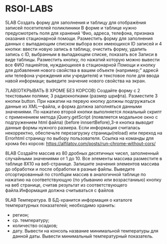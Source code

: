 # RSOI-LABS
5LAB
Создать форму для заполнения и таблицу для отображёния
записей посетителей поликлиники В форме и таблице нужно
предусмотреть поля для хранений ‘Фио, адреса, телефона,
признака оказания стационарной помощи. Разместить форму для
заполнения данных с выпадающим списком выбора всех
имеющихся ID записей и 4 кнопки: ввести новую запись в
таблицу, очистить форму, удалить запись с ID, выбранным в
выпадающем списке, показать все Записи в виде таблицы.
Разместить кнопку, по нажатий которую можно вывести все
ФИО пациейтов, нуждающихея в стационарной Помощи и кнопку
для добавления нового свойства в вашем объекте (например;”
адресй или телефона учреждения или учредителя) и текстовое
поле для ввода навой информаци; выведите значение нового
свойства на экран.

7LAB(ОТКРЫВАТЬ В ХРОМЕ БЕЗ КОРСОВ)
Создайте форму с 2 текстовыми полями; 3
радиокнопками (размер шрифта). Разместите 3 кнопки button. При нажатии на первую
кнопку должны подгружаться данные из ХМL—файла,
и форма должна заполняться данными значениями. По нажатию второй
кнопки выполняется локальный скрипт с применением метода jQuery.getScript
(появляется модальное окно с подгружением html файла)
(before innsertBefore),3-я кнопка выводит данные формы нужного размера.
Если информация считалась некорректно, обеспечьте перезагрузку страницы(reload)
или переход на Errorhtml страницу по выбору пользователя.
Ссылка на команды для хрома без корсов: https://alfilatov.com/posts/run-chrome-without-cors/

8LAB
Создайте массив из 80 дробных десятичных чисел, заполненный
случайными значениями от 1 до 10. Все элементы массива разместите в
таблице 8Х10 на веб-странице. Запишите значения элементов массива до
обработки и после обработки в разные файлы. Выведите отсортированный по
столбцам массив в аналогичной таблице по нажатию на соответствующую (по
убыванию или возрастаниью) кнопку на веб странице, считав результат из
соответствующего файла.Информация должна считываться с файлов

9LAB
Температура. В БД-хранится информация о каталоге
температурных показателей; необходимо хранить:
- регион;
- ср. температуру;
- количество осадков;
- дату.
Вывести на консоль название минимальной температуры для
данной даты. Вывести минимальный температурный показатель.
